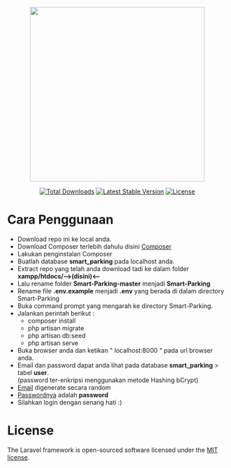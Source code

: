 <p align="center"><img src="https://res.cloudinary.com/dtfbvvkyp/image/upload/v1566331377/laravel-logolockup-cmyk-red.svg" width="400"></p>

<p align="center">
<a href="https://packagist.org/packages/laravel/framework"><img src="https://poser.pugx.org/laravel/framework/d/total.svg" alt="Total Downloads"></a>
<a href="https://packagist.org/packages/laravel/framework"><img src="https://poser.pugx.org/laravel/framework/v/stable.svg" alt="Latest Stable Version"></a>
<a href="https://packagist.org/packages/laravel/framework"><img src="https://poser.pugx.org/laravel/framework/license.svg" alt="License"></a>
</p>

<h1>Cara Penggunaan</h1>
	<ul>
		<li>Download repo ini ke local anda.</li>
		<li>Download Composer terlebih dahulu disini <a href="https://getcomposer.org/Composer-Setup.exe">Composer</a></li>
		<li>Lakukan penginstalan Composer</li>
		<li>Buatlah database <b>smart_parking</b> pada localhost anda.</li>
		<li>Extract repo yang telah anda download tadi ke dalam folder <b>xampp/htdocs/-->(disini)<--</b></li>
		<li>Lalu rename folder <b>Smart-Parking-master</b> menjadi <b>Smart-Parking</b></li>
		<li>Rename file <b>.env.example</b> menjadi <b>.env</b> yang berada di dalam directory Smart-Parking</li>
		<li>Buka command prompt yang mengarah ke directory Smart-Parking.</li>
		<li>Jalankan perintah berikut :
			<ul>
				<li>composer install</li>
				<li>php artisan migrate</li>
				<li>php artisan db:seed</li>
				<li>php artisan serve</li>
			</ul>
		</li>
		<li>Buka browser anda dan ketikan " localhost:8000 " pada url browser anda.</li>
		<li>Email dan password dapat anda lihat pada database <b>smart_parking</b> > tabel <b>user</b>.
			<br>(password ter-enkripsi menggunakan metode Hashing bCrypt)</li>
		<li><u>Email</u> digenerate secara random</li>
		<li><u>Passwordnya</u> adalah <b>password</b></li>
		<li>Silahkan login dengan senang hati :)</li>
	</ul>

<h1>License</h1>

The Laravel framework is open-sourced software licensed under the [MIT license](https://opensource.org/licenses/MIT).
